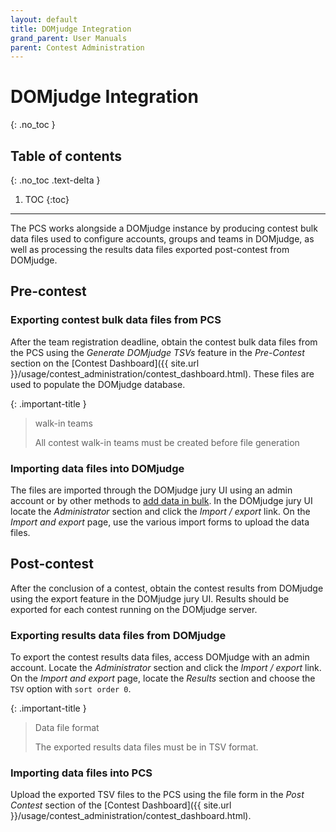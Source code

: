 ```yaml
---
layout: default
title: DOMjudge Integration
grand_parent: User Manuals
parent: Contest Administration
---
```


# DOMjudge Integration
{: .no_toc }

## Table of contents
{: .no_toc .text-delta }

1. TOC
{:toc}

---

The PCS works alongside a DOMjudge instance by producing contest bulk data files used to configure accounts, groups and teams in DOMjudge, as well as processing the results data files exported post-contest from DOMjudge.

## Pre-contest

### Exporting contest bulk data files from PCS

After the team registration deadline, obtain the contest bulk data files from the PCS using the *Generate DOMjudge TSVs* feature in the *Pre-Contest* section on the [Contest Dashboard]({{ site.url }}/usage/contest_administration/contest_dashboard.html). These files are used to populate the DOMjudge database.

{: .important-title }
> walk-in teams
>
> All contest walk-in teams must be created before file generation

### Importing data files into DOMjudge

The files are imported through the DOMjudge jury UI using an admin account or by other methods to [add data in bulk](https://www.domjudge.org/docs/manual/main/import.html#adding-contest-data-in-bulk). In the DOMjudge jury UI locate the *Administrator* section and click the *Import / export* link. On the *Import and export* page, use the various import forms to upload the data files.

## Post-contest 

After the conclusion of a contest, obtain the contest results from DOMjudge using the export feature in the DOMjudge jury UI. Results should be exported for each contest running on the DOMjudge server. 

### Exporting results data files from DOMjudge

To export the contest results data files, access DOMjudge with an admin account. Locate the *Administrator* section and click the *Import / export* link. On the *Import and export* page, locate the *Results* section and choose the `TSV` option with `sort order 0`. 

{: .important-title }
> Data file format
>
> The exported results data files must be in TSV format.

### Importing data files into PCS

Upload the exported TSV files to the PCS using the file form in the *Post Contest* section of the [Contest Dashboard]({{ site.url }}/usage/contest_administration/contest_dashboard.html).
